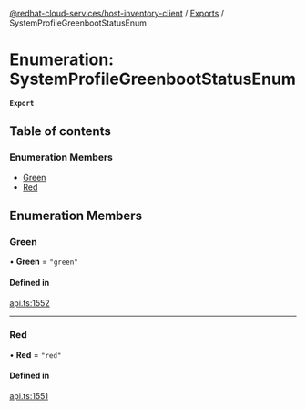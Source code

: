 [@redhat-cloud-services/host-inventory-client](../README.md) / [Exports](../modules.md) / SystemProfileGreenbootStatusEnum

# Enumeration: SystemProfileGreenbootStatusEnum

**`Export`**

## Table of contents

### Enumeration Members

- [Green](SystemProfileGreenbootStatusEnum.md#green)
- [Red](SystemProfileGreenbootStatusEnum.md#red)

## Enumeration Members

### Green

• **Green** = ``"green"``

#### Defined in

[api.ts:1552](https://github.com/RedHatInsights/javascript-clients/blob/master/packages/host-inventory/api.ts#L1552)

___

### Red

• **Red** = ``"red"``

#### Defined in

[api.ts:1551](https://github.com/RedHatInsights/javascript-clients/blob/master/packages/host-inventory/api.ts#L1551)
